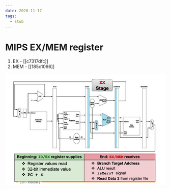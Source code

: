 ```yaml
---
date: 2020-11-17
tags: 
  - stub
---
```


# MIPS EX/MEM register

1. EX - [[c7317dfc]] 
2. MEM - [[185c1066]] 

![](./static/mips-ex-mem.png)

